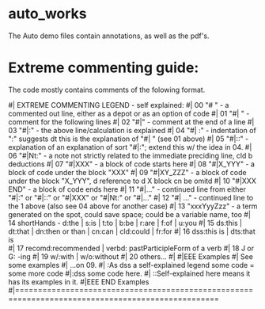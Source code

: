 # auto_works

The Auto demo files contain annotations, as well as the pdf's.  

# Extreme commenting guide:
The code mostly contains comments of the folowing format.

#| EXTREME COMMENTING LEGEND - self explained: 
#| 00  "# "        - a commented out line, either as a depot or as an option of code
#| 01  "#| "       - comment for the following lines
#| 02  "#|"        - comment at the end of a line
#| 03  "#|:"       - the above line/calculation is explained 
#| 04  "#| :"      - indentation of ":" suggests dt this is the explanation of "#| " (see 01 above)
#| 05  "#|::"      - explanation of an explanation of sort "#|:"; extend this w/ the idea in 04.
#| 06  "#|Nt:"     - a note not strictly related to the immediate preciding line, cld b deductions
#| 07  "#|XXX"     - a block of code starts here 
#| 08  "#|X_YYY"   - a block of code under the block "XXX"
#| 09  "#|XY_ZZZ"  - a block of code under the block "X_YYY", d reference to d X block cn be omitd
#| 10  "#|XXX END" - a block of code ends here
#| 11  "#|..."     - continued line from either "#|:" or "#|::" or "#|XXX" or "#|Nt:" or "#|..." 
#| 12  "#| ..."    - continued line to the 1 above (also see 04 above for another case) 
#| 13  "xxxYyyZzz" - a term generated on the spot, could save space; could be a variable name, too
#| 14  shortHands  - d:the | s:is | t:to | b:be | r:are | f:of | u:you 
#| 15                ds:this | dt:that | dn:then or than | cn:can | cld:could | fr:for 
#| 16                dss:this is | dts:that is   
#| 17                recomd:recommended | verbd: pastParticipleForm of a verb 
#| 18                J or G: -ing
#| 19                w/:with | w/o:without 
#| 20                others...
#|
#|EEE Examples
#| See some examples 
#| ...on 09.
#| :As dss a self-explained legend
some code = some more code 
#|:dss some code here. 
#| ::Self-explained here means it has its examples in it.
#|EEE END Examples
#|==================================================================================================




